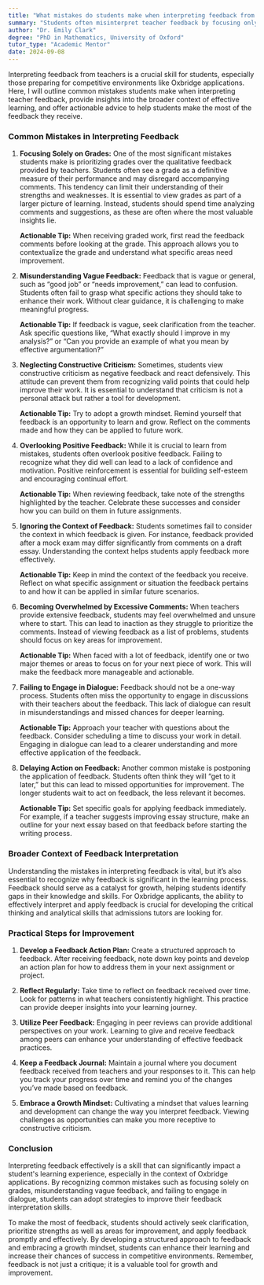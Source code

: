 ```yaml
---
title: "What mistakes do students make when interpreting feedback from teachers?"
summary: "Students often misinterpret teacher feedback by focusing only on grades, ignoring valuable qualitative insights that enhance their learning."
author: "Dr. Emily Clark"
degree: "PhD in Mathematics, University of Oxford"
tutor_type: "Academic Mentor"
date: 2024-09-08
---
```


Interpreting feedback from teachers is a crucial skill for students, especially those preparing for competitive environments like Oxbridge applications. Here, I will outline common mistakes students make when interpreting teacher feedback, provide insights into the broader context of effective learning, and offer actionable advice to help students make the most of the feedback they receive.

### Common Mistakes in Interpreting Feedback

1. **Focusing Solely on Grades:**
   One of the most significant mistakes students make is prioritizing grades over the qualitative feedback provided by teachers. Students often see a grade as a definitive measure of their performance and may disregard accompanying comments. This tendency can limit their understanding of their strengths and weaknesses. It is essential to view grades as part of a larger picture of learning. Instead, students should spend time analyzing comments and suggestions, as these are often where the most valuable insights lie.

   **Actionable Tip:** When receiving graded work, first read the feedback comments before looking at the grade. This approach allows you to contextualize the grade and understand what specific areas need improvement.

2. **Misunderstanding Vague Feedback:**
   Feedback that is vague or general, such as “good job” or “needs improvement,” can lead to confusion. Students often fail to grasp what specific actions they should take to enhance their work. Without clear guidance, it is challenging to make meaningful progress.

   **Actionable Tip:** If feedback is vague, seek clarification from the teacher. Ask specific questions like, “What exactly should I improve in my analysis?” or “Can you provide an example of what you mean by effective argumentation?”

3. **Neglecting Constructive Criticism:**
   Sometimes, students view constructive criticism as negative feedback and react defensively. This attitude can prevent them from recognizing valid points that could help improve their work. It is essential to understand that criticism is not a personal attack but rather a tool for development.

   **Actionable Tip:** Try to adopt a growth mindset. Remind yourself that feedback is an opportunity to learn and grow. Reflect on the comments made and how they can be applied to future work.

4. **Overlooking Positive Feedback:**
While it is crucial to learn from mistakes, students often overlook positive feedback. Failing to recognize what they did well can lead to a lack of confidence and motivation. Positive reinforcement is essential for building self-esteem and encouraging continual effort.

   **Actionable Tip:** When reviewing feedback, take note of the strengths highlighted by the teacher. Celebrate these successes and consider how you can build on them in future assignments.

5. **Ignoring the Context of Feedback:**
Students sometimes fail to consider the context in which feedback is given. For instance, feedback provided after a mock exam may differ significantly from comments on a draft essay. Understanding the context helps students apply feedback more effectively.

   **Actionable Tip:** Keep in mind the context of the feedback you receive. Reflect on what specific assignment or situation the feedback pertains to and how it can be applied in similar future scenarios.

6. **Becoming Overwhelmed by Excessive Comments:**
When teachers provide extensive feedback, students may feel overwhelmed and unsure where to start. This can lead to inaction as they struggle to prioritize the comments. Instead of viewing feedback as a list of problems, students should focus on key areas for improvement.

   **Actionable Tip:** When faced with a lot of feedback, identify one or two major themes or areas to focus on for your next piece of work. This will make the feedback more manageable and actionable.

7. **Failing to Engage in Dialogue:**
Feedback should not be a one-way process. Students often miss the opportunity to engage in discussions with their teachers about the feedback. This lack of dialogue can result in misunderstandings and missed chances for deeper learning.

   **Actionable Tip:** Approach your teacher with questions about the feedback. Consider scheduling a time to discuss your work in detail. Engaging in dialogue can lead to a clearer understanding and more effective application of the feedback.

8. **Delaying Action on Feedback:**
Another common mistake is postponing the application of feedback. Students often think they will “get to it later,” but this can lead to missed opportunities for improvement. The longer students wait to act on feedback, the less relevant it becomes.

   **Actionable Tip:** Set specific goals for applying feedback immediately. For example, if a teacher suggests improving essay structure, make an outline for your next essay based on that feedback before starting the writing process.

### Broader Context of Feedback Interpretation

Understanding the mistakes in interpreting feedback is vital, but it’s also essential to recognize why feedback is significant in the learning process. Feedback should serve as a catalyst for growth, helping students identify gaps in their knowledge and skills. For Oxbridge applicants, the ability to effectively interpret and apply feedback is crucial for developing the critical thinking and analytical skills that admissions tutors are looking for.

### Practical Steps for Improvement

1. **Develop a Feedback Action Plan:**
   Create a structured approach to feedback. After receiving feedback, note down key points and develop an action plan for how to address them in your next assignment or project.

2. **Reflect Regularly:**
   Take time to reflect on feedback received over time. Look for patterns in what teachers consistently highlight. This practice can provide deeper insights into your learning journey.

3. **Utilize Peer Feedback:**
   Engaging in peer reviews can provide additional perspectives on your work. Learning to give and receive feedback among peers can enhance your understanding of effective feedback practices.

4. **Keep a Feedback Journal:**
   Maintain a journal where you document feedback received from teachers and your responses to it. This can help you track your progress over time and remind you of the changes you’ve made based on feedback.

5. **Embrace a Growth Mindset:**
   Cultivating a mindset that values learning and development can change the way you interpret feedback. Viewing challenges as opportunities can make you more receptive to constructive criticism.

### Conclusion

Interpreting feedback effectively is a skill that can significantly impact a student's learning experience, especially in the context of Oxbridge applications. By recognizing common mistakes such as focusing solely on grades, misunderstanding vague feedback, and failing to engage in dialogue, students can adopt strategies to improve their feedback interpretation skills. 

To make the most of feedback, students should actively seek clarification, prioritize strengths as well as areas for improvement, and apply feedback promptly and effectively. By developing a structured approach to feedback and embracing a growth mindset, students can enhance their learning and increase their chances of success in competitive environments. Remember, feedback is not just a critique; it is a valuable tool for growth and improvement.
    